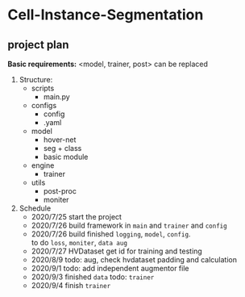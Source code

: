 # Cell-Instance-Segmentation

## project plan
**Basic requirements:** <model, trainer, post> can be replaced
1. Structure:
    - scripts
        - main.py
    - configs
        - config
        - .yaml
    - model
        - hover-net
        - seg + class
        - basic module
    - engine
        - trainer
    - utils
        - post-proc
        - moniter
2. Schedule
    - 2020/7/25 start the project
    - 2020/7/26 build framework in `main` and `trainer` and `config`
    - 2020/7/26 build finished `logging`, `model`, `config`. \
      to do `loss`, `moniter`, `data aug` 
    - 2020/7/27 HVDataset get id for training and testing
    - 2020/8/9 todo: aug, check hvdataset padding and calculation
    - 2020/9/1 todo: add independent augmentor file
    - 2020/9/3 finished `data` todo: `trainer`
    - 2020/9/4 finish `trainer`